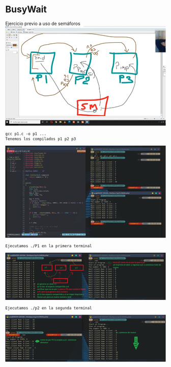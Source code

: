 # BusyWait
Ejercicio previo a uso de semáforos
![img](https://github.com/yerson001/BusyWait/blob/main/img/SHM.PNG)
~~~
gcc p1.c -o p1 ...
Tenemos los compilados p1 p2 p3
~~~
![img](https://github.com/yerson001/BusyWait/blob/main/img/shm_server.PNG)
~~~
Ejecutamos ./P1 en la primera terminal
~~~
![img](https://github.com/yerson001/BusyWait/blob/main/img/11.PNG)
~~~
Ejecutamos ./p2 en la segunda terminal
~~~
![img](https://github.com/yerson001/BusyWait/blob/main/img/22.PNG)

